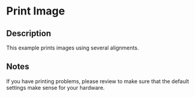 # Print Image

## Description

This example prints images using several alignments.

## Notes


If you have printing problems, please review to make sure that the default settings make sense for your hardware.
